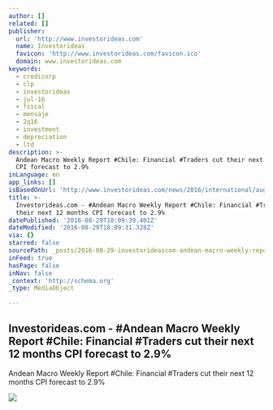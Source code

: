 ```yaml
---
author: []
related: []
publisher:
  url: 'http://www.investorideas.com'
  name: Investorideas
  favicon: 'http://www.investorideas.com/favicon.ico'
  domain: www.investorideas.com
keywords:
  - credicorp
  - clp
  - investorideas
  - jul-16
  - fiscal
  - mensaje
  - 2q16
  - investment
  - depreciation
  - ltd
description: >-
  Andean Macro Weekly Report #Chile: Financial #Traders cut their next 12 months
  CPI forecast to 2.9%
inLanguage: en
app_links: []
isBasedOnUrl: 'http://www.investorideas.com/news/2016/international/august/08292weekly.asp'
title: >-
  Investorideas.com - #Andean Macro Weekly Report #Chile: Financial #Traders cut
  their next 12 months CPI forecast to 2.9%
datePublished: '2016-08-29T18:09:39.401Z'
dateModified: '2016-08-29T18:09:31.328Z'
via: {}
starred: false
sourcePath: _posts/2016-08-29-investorideascom-andean-macro-weekly-report-chile-fina.md
inFeed: true
hasPage: false
inNav: false
_context: 'http://schema.org'
_type: MediaObject

---
```

<article style=""><h1>Investorideas.com - #Andean Macro Weekly Report #Chile: Financial #Traders cut their next 12 months CPI forecast to 2.9%</h1><p>Andean Macro Weekly Report #Chile: Financial #Traders cut their next 12 months CPI forecast to 2.9%</p><img src="http://www.investorideas.com/images/Banners/join-investorideas.gif" /></article>